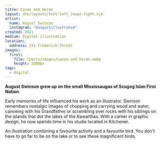 ```yaml
---
title: Canoe and Heron
layout: dtk/layouts/text-left_image-right.njk
artist:
  name: August Swinson
  instagram: "@augustillustrated"
created: 2021
medium: Digital illustration
location:
  address: 151 Frederick Street
images:
  first: 
    file: /posts/images/canoe-and-heron.webp
    height: 1000px
tags:
  - digital
---
```


**August Swinson grew up on the small Mississaugas of Scugog Islan First Nation.**

Early memories of life influenced his work as an illustrator. Swinson remembers nostalgic images of chopping and carrying wood and water, canoeing with his Grandfather or scrambling over rocks with his siblings on the islands that dot the lakes of the Kawarthas. With a career in graphic design, he now spends time in his studio located in Kitchener.

An illustration combining a favourite activity and a favourite bird. You don't have to go far to be on the lake or to see these magnificent birds.
